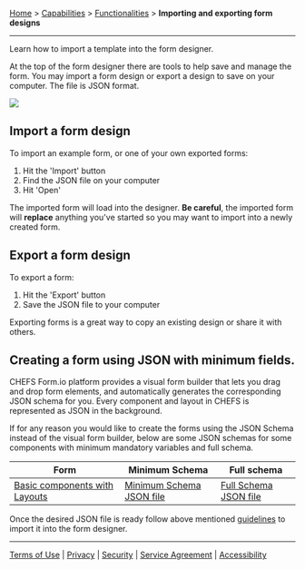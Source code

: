 [Home](index) > [Capabilities](Capabilities) > [Functionalities](Functionalities) > **Importing and exporting form designs**
***


Learn how to import a template into the form designer.

<!-- On this page:
* [Import a form design](#import-a-form-design)
* [Export a form design](#export-a-form-design) -->

At the top of the form designer there are tools to help save and manage the form. You may import a form design or export a design to save on your computer. The file is JSON format.

![](images/import_export_tools.png)

## Import a form design
<!-- **[Back to top](#top)** -->

To import an example form, or one of your own exported forms:

1. Hit the 'Import' button
2. Find the JSON file on your computer
3. Hit 'Open'

The imported form will load into the designer. **Be careful**, the imported form will **replace** anything you've started so you may want to import into a newly created form.

## Export a form design
<!-- **[Back to top](#top)** -->

To export a form:

1. Hit the 'Export' button
2. Save the JSON file to your computer

Exporting forms is a great way to copy an existing design or share it with others.


## Creating a form using JSON with minimum fields.
CHEFS Form.io platform provides a visual form builder that lets you drag and drop form elements, and automatically generates the corresponding JSON schema for you. Every component and layout in CHEFS is represented as JSON in the background.

If for any reason you would like to create the forms using the JSON Schema instead of the visual form builder, below are some JSON schemas for some components with minimum mandatory variables and full schema.

|Form |Minimum Schema|Full schema|
|---|---|---|
|[Basic components with Layouts](https://submit.digital.gov.bc.ca/app/form/submit?f=0da54bf6-2951-4579-8426-76565137f395)|[Minimum Schema JSON file](examples/minimum_schema_JSON_file.json)|[Full Schema JSON file](examples/full_schema_JSON_file.json)|

Once the desired JSON file is ready follow above mentioned [guidelines](#import-a-form-design) to import it into the form designer.
***
[Terms of Use](Terms-of-Use) | [Privacy](Privacy) | [Security](Security) | [Service Agreement](Service-Agreement) | [Accessibility](Accessibility)